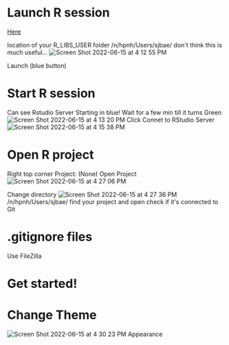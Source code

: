 # Launch R session

[Here](https://vdi.rc.fas.harvard.edu/pun/sys/dashboard/batch_connect/sys/Rstudio/session_contexts/new)

location of your R_LIBS_USER folder
/n/hpnh/Users/sjbae/
don't think this is much useful...
![Screen Shot 2022-06-15 at 4 12 55 PM](https://user-images.githubusercontent.com/102775904/173765522-d561f380-30b3-49cc-984f-538c05b10442.png)

Launch (blue button)

# Start R session
Can see Rstudio Server Starting in blue!
Wait for a few min till it turns Green
![Screen Shot 2022-06-15 at 4 13 20 PM](https://user-images.githubusercontent.com/102775904/173765631-562ce641-90d1-40ca-966c-276c93fd1138.png)
Click Connet to RStudio Server
![Screen Shot 2022-06-15 at 4 15 38 PM](https://user-images.githubusercontent.com/102775904/173766122-35acc619-dda9-4411-88af-7758b6b36189.png)

# Open R project
Right top corner
Project: (None)
Open Project
![Screen Shot 2022-06-15 at 4 27 06 PM](https://user-images.githubusercontent.com/102775904/173768373-d579970a-e54b-4c52-ad77-05bfbc675175.png)

Change directory
![Screen Shot 2022-06-15 at 4 27 36 PM](https://user-images.githubusercontent.com/102775904/173768464-0702e4fb-ce26-4b8e-87d2-bbc90b536b0e.png)
/n/hpnh/Users/sjbae/
find your project and open
check if it's connected to Git

# .gitignore files
Use FileZilla

# Get started!

# Change Theme
![Screen Shot 2022-06-15 at 4 30 23 PM](https://user-images.githubusercontent.com/102775904/173769018-ae0c11a5-a8a4-4aaf-bede-dc00ee22e60d.png)
Appearance

